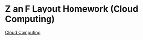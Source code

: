 # Z an F Layout Homework (Cloud Computing)

[Cloud Computing](http://edgalayout.eastus.azurecontainer.io)